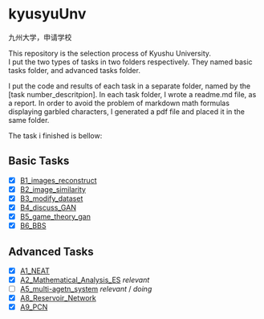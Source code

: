 # kyusyuUnv
九州大学，申请学校

This repository is the selection process of Kyushu University.  
I put the two types of tasks in two folders respectively.
They named basic tasks folder, and advanced tasks folder.

I put the code and results of each task in a separate folder, named by the [task number_descritpion].
In each task folder, I wrote a readme.md file, as a report.
In order to avoid the problem of markdown math formulas displaying garbled characters, I generated a pdf file and placed it in the same folder.

The task i finished is bellow:

## Basic Tasks
- [x] [B1_images_reconstruct](Basic_Tasks/B1_images_reconstruct/README.md)
- [x] [B2_image_similarity](Basic_Tasks/B2_image_similarity/README.md) 
- [x] [B3_modify_dataset](Basic_Tasks/B3_modify_dataset/README.md)
- [x] [B4_discuss_GAN](Basic_Tasks/B4_discuss_GAN/README.md)
- [x] [B5_game_theory_gan](Basic_Tasks/B5_game_theory_gan/README.md)
- [x] [B6_BBS](Basic_Tasks/B6_BBS/README.md)

## Advanced Tasks
- [x] [A1_NEAT](Advanced_Tasks/A1_NEAT/README.md)
- [x] [A2_Mathematical_Analysis_ES](Advanced_Tasks/A2_Mathematical_Analysis_ES/README.md) *relevant*
- [ ] [A5_multi-agetn_system](Advanced_Tasks/A5_multi-agent_system/README.md) *relevant* / *doing*
- [x] [A8_Reservoir_Network](Advanced_Tasks/A8_Reservoir_network/README.md)
- [x] [A9_PCN](Advanced_Tasks/A9_PCN/README.md)
